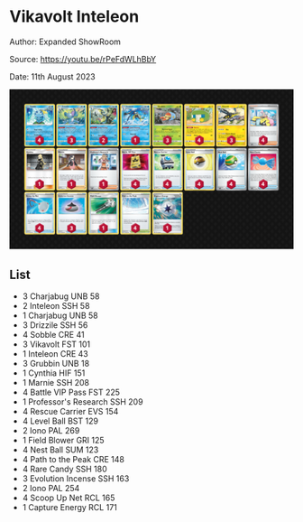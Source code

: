 # Vikavolt Inteleon

Author: Expanded ShowRoom

Source: <https://youtu.be/rPeFdWLhBbY>

Date: 11th August 2023

![decklist](../../images/OBF/Vikavolt%20Inteleon/1-%20Vikavolt%20Inteleon.png)

## List

* 3 Charjabug UNB 58
* 2 Inteleon SSH 58
* 1 Charjabug UNB 58
* 3 Drizzile SSH 56
* 4 Sobble CRE 41
* 3 Vikavolt FST 101
* 1 Inteleon CRE 43
* 3 Grubbin UNB 18
* 1 Cynthia HIF 151
* 1 Marnie SSH 208
* 4 Battle VIP Pass FST 225
* 1 Professor's Research SSH 209
* 4 Rescue Carrier EVS 154
* 4 Level Ball BST 129
* 2 Iono PAL 269
* 1 Field Blower GRI 125
* 4 Nest Ball SUM 123
* 4 Path to the Peak CRE 148
* 4 Rare Candy SSH 180
* 3 Evolution Incense SSH 163
* 2 Iono PAL 254
* 4 Scoop Up Net RCL 165
* 1 Capture Energy RCL 171
